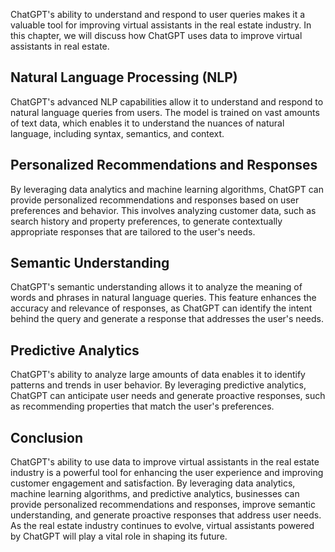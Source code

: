

ChatGPT's ability to understand and respond to user queries makes it a valuable tool for improving virtual assistants in the real estate industry. In this chapter, we will discuss how ChatGPT uses data to improve virtual assistants in real estate.

Natural Language Processing (NLP)
---------------------------------

ChatGPT's advanced NLP capabilities allow it to understand and respond to natural language queries from users. The model is trained on vast amounts of text data, which enables it to understand the nuances of natural language, including syntax, semantics, and context.

Personalized Recommendations and Responses
------------------------------------------

By leveraging data analytics and machine learning algorithms, ChatGPT can provide personalized recommendations and responses based on user preferences and behavior. This involves analyzing customer data, such as search history and property preferences, to generate contextually appropriate responses that are tailored to the user's needs.

Semantic Understanding
----------------------

ChatGPT's semantic understanding allows it to analyze the meaning of words and phrases in natural language queries. This feature enhances the accuracy and relevance of responses, as ChatGPT can identify the intent behind the query and generate a response that addresses the user's needs.

Predictive Analytics
--------------------

ChatGPT's ability to analyze large amounts of data enables it to identify patterns and trends in user behavior. By leveraging predictive analytics, ChatGPT can anticipate user needs and generate proactive responses, such as recommending properties that match the user's preferences.

Conclusion
----------

ChatGPT's ability to use data to improve virtual assistants in the real estate industry is a powerful tool for enhancing the user experience and improving customer engagement and satisfaction. By leveraging data analytics, machine learning algorithms, and predictive analytics, businesses can provide personalized recommendations and responses, improve semantic understanding, and generate proactive responses that address user needs. As the real estate industry continues to evolve, virtual assistants powered by ChatGPT will play a vital role in shaping its future.
